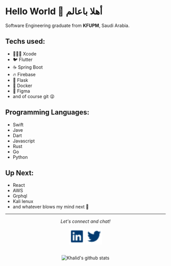 

<!--
**ipkalid/ipkalid** is a ✨ _special_ ✨ repository because its `README.md` (this file) appears on your GitHub profile.

Here are some ideas to get you started:

- 🔭 I’m currently working on ...
- 🌱 I’m currently learning ...
- 👯 I’m looking to collaborate on ...
- 🤔 I’m looking for help with ...
- 💬 Ask me about ...
- 📫 How to reach me: ...
- 😄 Pronouns: ...
- ⚡ Fun fact: ...
-->


# Hello World  👋  أهلا باعالم
Software Engineering graduate from **KFUPM**, Saudi Arabia.
<!-- - 🔭 I’m currently working on ...
- 🌱 I’m currently learning ...
- 👯 I’m looking to collaborate on ...
- 🤔 I’m looking for help with ...
- 💬 Ask me about ...
- 📫 How to reach me: ...
- 😄 Pronouns: ...
- ⚡ Fun fact: ...
 -->
## Techs used:

- 🧑🏻‍💻 Xcode 
- 🐦 Flutter 
- ☕️ Spring Boot
- 🔥 Firebase 
- 🐍 Flask
- 🐳 Docker 
- 🎨 Figma 
- and of course git 😜

## Programming Languages: 
- Swift
- Jave
- Dart
- Javascript 
- Rust
- Go
- Python

## Up Next:
- React
- AWS
- Grphql
- Kali lenux 
- and whatever blows my mind next 🤯

<hr>
<p align="center">
  <i>Let's connect and chat!</i>

  <p align="center">
    <a href="https://www.linkedin.com/in/khalid-alhazmi/" alt="Linkedin"><img src="https://raw.githubusercontent.com/alioh/alioh/master/linkedin-box-fill.png" width = 50px></a>
    <a href="https://twitter.com/iKAlhazmi" alt="Twitter"><img src="https://raw.githubusercontent.com/alioh/alioh/master/twitter-fill.png" width = 50px></a>
  </p>

  <p align="center">  
    <br>
    <img alt="Khalid's github stats" src="https://github-readme-stats.alioh.vercel.app/api?username=ipkalid&show_icons=true&hide_border=true" />
    <br>
<!--     <img alt="Khalid's github stats" src="https://github-readme-stats.vercel.app/api/top-langs/?username=ipkalid" /> -->
  </p>
  
  


</p>
